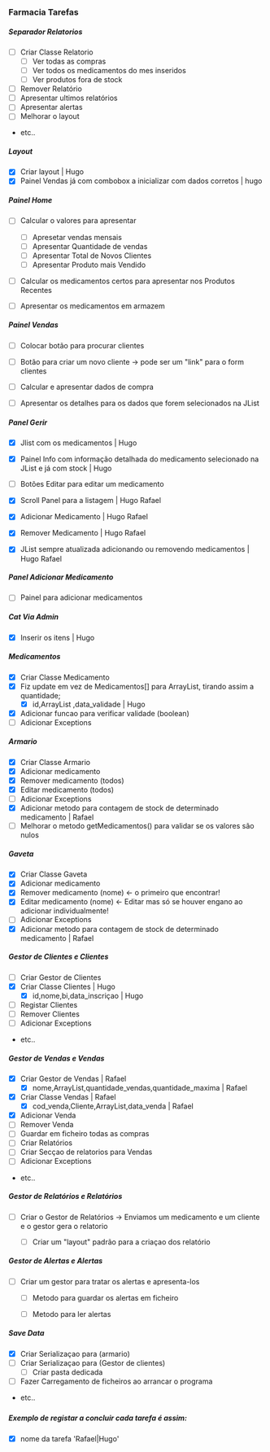 ### Farmacia Tarefas



##### Separador Relatorios

- [ ] Criar Classe Relatorio
    - [ ] Ver todas as compras 
    - [ ] Ver todos os medicamentos do mes inseridos
    - [ ] Ver produtos fora de stock
- [ ] Remover Relatório
- [ ] Apresentar ultimos relatórios
- [ ] Apresentar alertas
- [ ] Melhorar o layout 
- etc..


##### Layout 
- [x] Criar layout | Hugo
- [x] Painel Vendas já com combobox a inicializar com dados corretos | hugo

##### Painel Home
- [ ] Calcular o valores para apresentar
    - [ ] Apresetar vendas mensais
    - [ ] Apresentar Quantidade de vendas
    - [ ] Apresentar Total de Novos Clientes
    - [ ] Apresentar Produto mais Vendido
- [ ] Calcular os medicamentos certos para apresentar nos Produtos Recentes
- [ ] Apresentar os medicamentos em armazem


##### Painel Vendas
- [ ] Colocar botão para procurar clientes
- [ ] Botão para criar um novo cliente -> pode ser um "link" para o form clientes
- [ ] Calcular e apresentar dados de compra
- [ ] Apresentar os detalhes para os dados que forem selecionados na JList 


##### Panel Gerir
- [x] Jlist com os medicamentos | Hugo
- [x] Painel Info com informação detalhada do medicamento selecionado na JList e já com stock | Hugo
- [ ] Botões Editar para editar um medicamento  
- [x] Scroll Panel para a listagem | Hugo Rafael
- [x] Adicionar Medicamento | Hugo Rafael
- [x] Remover Medicamento | Hugo Rafael
- [x] JList sempre atualizada adicionando ou removendo medicamentos | Hugo Rafael


##### Panel Adicionar Medicamento
- [ ] Painel para adicionar medicamentos


##### Cat Via Admin 
- [x] Inserir os itens | Hugo


##### Medicamentos
- [x] Criar Classe Medicamento 
- [x] Fiz update em vez de Medicamentos[] para ArrayList, tirando assim a quantidade;
    - [x] id,ArrayList ,data_validade | Hugo
- [x] Adicionar funcao para verificar validade (boolean)
- [ ] Adicionar Exceptions

##### Armario
- [x] Criar Classe Armario
- [x] Adicionar medicamento
- [x] Remover medicamento (todos)
- [x] Editar medicamento (todos)
- [ ] Adicionar Exceptions
- [x] Adicionar metodo para contagem de stock de determinado medicamento | Rafael
- [ ] Melhorar o metodo getMedicamentos() para validar se os valores são nulos

##### Gaveta
- [x] Criar Classe Gaveta
- [x] Adicionar medicamento
- [x] Remover medicamento (nome) <- o primeiro que encontrar!
- [x] Editar medicamento (nome) <- Editar mas só se houver engano ao adicionar individualmente! 
- [ ] Adicionar Exceptions
- [x] Adicionar metodo para contagem de stock de determinado medicamento | Rafael

##### Gestor de Clientes e Clientes 
- [ ] Criar Gestor de Clientes
- [x] Criar Classe Clientes | Hugo
    - [x] id,nome,bi,data_inscriçao | Hugo
- [ ] Registar Clientes
- [ ] Remover Clientes
- [ ] Adicionar Exceptions
- etc..

##### Gestor de Vendas e Vendas
- [x] Criar Gestor de Vendas | Rafael
    - [x] nome,ArrayList<Vendas>,quantidade_vendas,quantidade_maxima | Rafael
- [x] Criar Classe Vendas | Rafael
    - [x] cod_venda,Cliente,ArrayList<Medicamentos>,data_venda | Rafael
- [x] Adicionar Venda
- [ ] Remover Venda 
- [ ] Guardar em ficheiro todas as compras
- [ ] Criar Relatórios
- [ ] Criar Secçao de relatorios para Vendas
- [ ] Adicionar Exceptions
- etc..


##### Gestor de Relatórios e Relatórios
- [ ] Criar o Gestor de Relatórios -> Enviamos um medicamento e um cliente e o gestor gera o relatorio
    - [ ] Criar um "layout" padrão para a criaçao dos relatório
    
    
##### Gestor de Alertas e Alertas
- [ ] Criar um gestor para tratar os alertas e apresenta-los
    - [ ] Metodo para guardar os alertas em ficheiro
    - [ ] Metodo para ler alertas


##### Save Data
- [X] Criar Serializaçao para (armario)
- [ ] Criar Serializaçao para (Gestor de clientes)
    - [ ] Criar pasta dedicada
- [ ] Fazer Carregamento de ficheiros ao arrancar o programa
- etc.. 

#####

##### Exemplo de registar a concluir cada tarefa é assim:
- [x] nome da tarefa 'Rafael|Hugo'
 